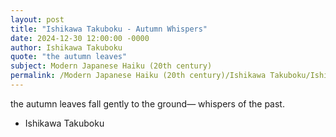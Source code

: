 ```yaml
---
layout: post
title: "Ishikawa Takuboku - Autumn Whispers"
date: 2024-12-30 12:00:00 -0000
author: Ishikawa Takuboku
quote: "the autumn leaves"
subject: Modern Japanese Haiku (20th century)
permalink: /Modern Japanese Haiku (20th century)/Ishikawa Takuboku/Ishikawa Takuboku - Autumn Whispers
---
```


the autumn leaves
fall gently to the ground—
whispers of the past.


- Ishikawa Takuboku
